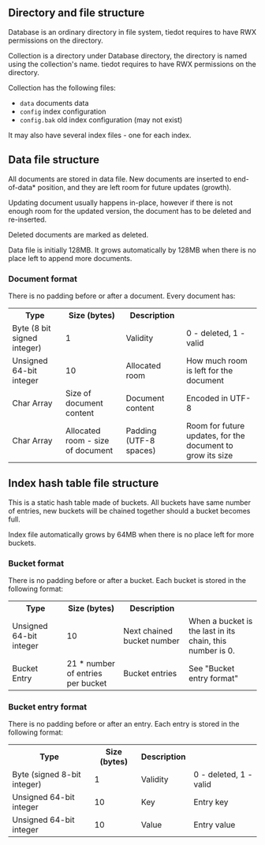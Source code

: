 ## Directory and file structure

Database is an ordinary directory in file system, tiedot requires to have RWX permissions on the directory.

Collection is a directory under Database directory, the directory is named using the collection's name. tiedot requires to have RWX permissions on the directory.

Collection has the following files:

- `data` documents data
- `config` index configuration
- `config.bak` old index configuration (may not exist)

It may also have several index files - one for each index.

## Data file structure

All documents are stored in data file. New documents are inserted to end-of-data* position, and they are left room for future updates (growth).

Updating document usually happens in-place, however if there is not enough room for the updated version, the document has to be deleted and re-inserted.

Deleted documents are marked as deleted.

Data file is initially 128MB. It grows automatically by 128MB when there is no place left to append more documents.

### Document format

There is no padding before or after a document. Every document has:
<table>
  <tr>
    <th>Type</th>
    <th>Size (bytes)</th>
    <th>Description</th>
    <th></th>
  </tr>
  <tr>
    <td>Byte (8 bit signed integer)</td>
    <td>1</td>
    <td>Validity</td>
    <td>0 - deleted, 1 - valid</td>
  </tr>
  <tr>
    <td>Unsigned 64-bit integer</td>
    <td>10</td>
    <td>Allocated room</td>
    <td>How much room is left for the document</td>
  </tr>
  <tr>
    <td>Char Array</td>
    <td>Size of document content</td>
    <td>Document content</td>
    <td>Encoded in UTF-8</td>
  </tr>
  <tr>
    <td>Char Array</td>
    <td>Allocated room - size of document</td>
    <td>Padding (UTF-8 spaces)</td>
    <td>Room for future updates, for the document to grow its size</td>
  </tr>
</table>

## Index hash table file structure

This is a static hash table made of buckets. All buckets have same number of entries, new buckets will be chained together should a bucket becomes full.

Index file automatically grows by 64MB when there is no place left for more buckets.

### Bucket format

There is no padding before or after a bucket. Each bucket is stored in the following format:
<table style="width: 100%;">
  <tr>
    <th>Type</th>
    <th>Size (bytes)</th>
    <th>Description</th>
    <th></th>
  </tr>
  <tr>
    <td>Unsigned 64-bit integer</td>
    <td>10</td>
    <td>Next chained bucket number</td>
    <td>When a bucket is the last in its chain, this number is 0.</td>
  </tr>
  <tr>
    <td>Bucket Entry</td>
    <td>21 * number of entries per bucket</td>
    <td>Bucket entries</td>
    <td>See "Bucket entry format"</td>
  </tr>
</table>

### Bucket entry format
There is no padding before or after an entry. Each entry is stored in the following format:
<table style="width: 100%;">
  <tr>
    <th>Type</th>
    <th>Size (bytes)</th>
    <th>Description</th>
    <th></th>
  </tr>
  <tr>
    <td>Byte (signed 8-bit integer)</td>
    <td>1</td>
    <td>Validity</td>
    <td>0 - deleted, 1 - valid</td>
  </tr>
  <tr>
    <td>Unsigned 64-bit integer</td>
    <td>10</td>
    <td>Key</td>
    <td>Entry key</td>
  </tr>
  <tr>
    <td>Unsigned 64-bit integer</td>
    <td>10</td>
    <td>Value</td>
    <td>Entry value</td>
  </tr>
</table>